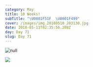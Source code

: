 ```yaml
---
category: May
title: 10 Weeks!
subTitle: "\U0001F51F  \U0001F499"
cover: /images/img_20180510_203130.jpg
date: 2018-05-11T02:35:56.208Z
day: Day 71
slug: Day 71
---
```


![null](/images/img_20180510_203130.jpg)

![](/images/img_20180510_175710.jpg)
